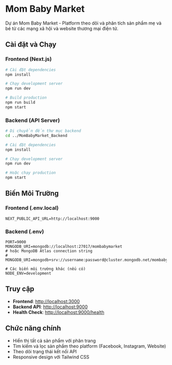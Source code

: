 # Mom Baby Market

Dự án Mom Baby Market - Platform theo dõi và phân tích sản phẩm mẹ và bé từ các mạng xã hội và website thương mại điện tử.

## Cài đặt và Chạy

### Frontend (Next.js)

```bash
# Cài đặt dependencies
npm install

# Chạy development server
npm run dev

# Build production
npm run build
npm start
```

### Backend (API Server)

```bash
# Di chuyển đến thư mục backend
cd ../MomBabyMarket_Backend

# Cài đặt dependencies
npm install

# Chạy development server
npm run dev

# Hoặc chạy production
npm start
```

## Biến Môi Trường

### Frontend (.env.local)

```env
NEXT_PUBLIC_API_URL=http://localhost:9000
```

### Backend (.env)

```env
PORT=9000
MONGODB_URI=mongodb://localhost:27017/mombabymarket
# hoặc MongoDB Atlas connection string
# MONGODB_URI=mongodb+srv://username:password@cluster.mongodb.net/mombabymarket

# Các biến môi trường khác (nếu có)
NODE_ENV=development
```

## Truy cập

- **Frontend**: [http://localhost:3000](http://localhost:3000)
- **Backend API**: [http://localhost:9000](http://localhost:9000)
- **Health Check**: [http://localhost:9000/health](http://localhost:9000/health)

## Chức năng chính

- Hiển thị tất cả sản phẩm với phân trang
- Tìm kiếm và lọc sản phẩm theo platform (Facebook, Instagram, Website)
- Theo dõi trạng thái kết nối API
- Responsive design với Tailwind CSS
